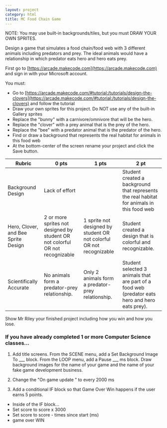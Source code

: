 ```yaml
---
layout: project
category: html
title: MC Food Chain Game
---
```

NOTE: You may use built-in backgrounds/tiles, but you must DRAW YOUR OWN SPRITES.

Design a game that simulates a food chain/food web with 3 different animals including predators and prey. The ideal animals would have a relationship in which predator eats hero and hero eats prey.

First go to [https://arcade.makecode.com](https://arcade.makecode.com) and sign in with your Microsoft account.


You must:

  - Go to [https://arcade.makecode.com/#tutorial:/tutorials/design-the-clovers](https://arcade.makecode.com/#tutorial:/tutorials/design-the-clovers) and follow the tutorial
  - Draw your own sprites for this project. Do NOT use any of the built-in Gallery sprites
  - Replace the "bunny" with a carnivore/omnivore that will be the hero.
  - Replace the "clover" with a prey animal that is the prey of the hero.
  - Replace the "bee" with a predator animal that is the predator of the hero.
  - Find or draw a background that represents the real habitat for animals in this food web
  - At the bottom-center of the screen rename your project and click the Save button.


| Rubric  | 0 pts | 1 pts | 2 pt  |
|---|---|---|---|
| Background Design  | Lack of effort  |   | Student created a background that represents the real habitat for animals in this food web  |
| Hero, Clover, and Bee Sprite Design  | 2 or more sprites not designed by student OR not colorful OR not recognizable  | 1 sprite not designed by student OR not colorful OR not recognizable  | Student created a design that is colorful and recognizable.  |
| Scientifically Accurate  | No animals form a predator-prey relationship.  | Only 2 animals form a predator-prey relationship.  | Student selected 3 animals that are part of a food web (predator eats hero and hero eats prey).  |


Show Mr Riley your finished project including how you win and how you lose.


### If you have already completed 1 or more Computer Science classes...

1. Add title screens. From the SCENE menu, add a Set Background Image To ___ block. From the LOOP menu, add a Pause ___ ms block. Draw background images for the name of your game and the name of your fake game development business.

1. Change the "On game update " to every 2000 ms

1. Add a conditional IF block so that Game Over Win happens if the user earns 5 points.
  - Inside of the IF block...
  - Set score to score x 3000
  - Set score to score - times since start (ms)
  - game over WIN


